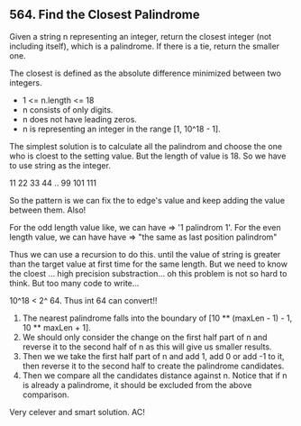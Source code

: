 ## 564. Find the Closest Palindrome

Given a string n representing an integer, return the closest integer (not including itself), which is a palindrome. If there is a tie, return the smaller one.

The closest is defined as the absolute difference minimized between two integers.

* 1 <= n.length <= 18
* n consists of only digits.
* n does not have leading zeros.
* n is representing an integer in the range [1, 10^18 - 1].

The simplest solution is to calculate all the palindrom and choose the one who is cloest to the setting value. But the length of value is 18. So we have to use string as the integer.

11 22 33 44 .. 99
101 111

So the pattern is we can fix the to edge's value and keep adding the value between them. Also! 

For the odd length value like, we can have => '1 palindrom 1'.
For the even length value, we can have have => "the same as last position palindrom"

Thus we can use a recursion to do this. until the value of string is greater than the target value at first time for the same length. But we need to know the cloest ... high precision substraction... oh this problem is not so hard to think. But too many code to write...

10^18 < 2^ 64. Thus int 64 can convert!!

1. The nearest palindrome falls into the boundary of
            [10 ** (maxLen - 1) - 1, 10 ** maxLen + 1].
2. We should only consider the change on the first half part of n and
    reverse it to the second half of n as this will give us smaller
    results.
3. Then we we take the first half part of n and add 1, add 0 or add -1
    to it, then reverse it to the second half to create the palindrome
    candidates.
4. Then we compare all the candidates distance against n. Notice that
    if n is already a palindrome, it should be excluded from the above
    comparison.

Very celever and smart solution. AC!